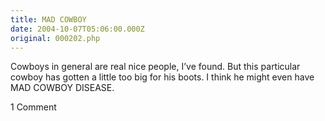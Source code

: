 ```yaml
---
title: MAD COWBOY
date: 2004-10-07T05:06:00.000Z
original: 000202.php
---
```


Cowboys in general are real nice people, I’ve found. But this particular cowboy has gotten a little too big for his boots. I think he might even have MAD COWBOY DISEASE.

<span class="commentheader">1 Comment</span>

<!--


<div class="commentdivider">
<span class="commentauthorbox">Posted by <a href="mailto&#58;Lauren&#64;Balthrop&#46;com">bama</a></span>
<span class="commentdatebox">Thursday, October  7, 2004</span>
<span class="commenttimebox"> 2:22 PM</span>
</div>
<div class="commentbody">i guess he’s put his foot in his mouth too many times</div> -->
